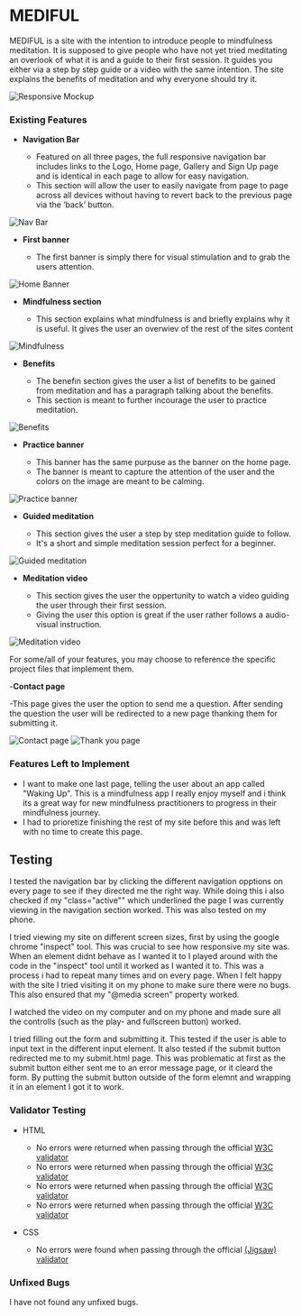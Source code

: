 # MEDIFUL

MEDIFUL is a site with the intention to introduce people to mindfulness meditation. It is supposed to give people who have not yet tried meditating an overlook of what it is 
and a guide to their first session. It guides you either via a step by step guide or a video with the same intention. The site explains the benefits of meditation and why 
everyone should try it.

![Responsive Mockup](docs/site-showcase.jpg)

### Existing Features

- __Navigation Bar__

  - Featured on all three pages, the full responsive navigation bar includes links to the Logo, Home page, Gallery and Sign Up page and is identical in each page to allow for easy navigation.
  - This section will allow the user to easily navigate from page to page across all devices without having to revert back to the previous page via the ‘back’ button. 

![Nav Bar](docs/navigation-bar.jpg)

- __First banner__

  - The first banner is simply there for visual stimulation and to grab the users attention.

![Home Banner](docs/first-banner.jpg)

- __Mindfulness section__

  -  This section explains what mindfulness is and briefly explains why it is useful.  It gives the user an overwiev of the rest of the sites content
   

![Mindfulness](docs/What-is-mindfulness.jpg)

- __Benefits__

  - The benefin section gives the user a list of benefits to be gained from meditation and has a paragraph talking about the benefits.
  - This section is meant to further incourage the user to practice meditation.

![Benefits](docs/benefits.jpg)

- __Practice banner__ 

  - This banner has the same purpuse as the banner on the home page. 
  - The banner is meant to capture the attention of the user and the colors on the image are meant to be calming.

![Practice banner](docs/practice-banner.jpg)

- __Guided meditation__

  - This section gives the user a step by step meditation guide to follow. 
  - It's a short and simple meditation session perfect for a beginner.

![Guided meditation](docs/guided-meditation.jpg)

- __Meditation video__

  - This section gives the user the oppertunity to watch a video guiding the user through their first session.
  - Giving the user this option is great if the user rather follows a audio-visual instruction. 

![Meditation video](docs/practice-video.jpg)

For some/all of your features, you may choose to reference the specific project files that implement them.

-__Contact page__

-This page gives the user the option to send me a question. After sending the question the user will be redirected to a new page thanking them for submitting it.

![Contact page](docs/contact-form.jpg)
![Thank you page](docs/thank-you-page.jpg)

### Features Left to Implement

- I want to make one last page, telling the user about an app called "Waking Up". This is a mindfulness app I really enjoy myself and i think its a great way for new mindfulness practitioners to progress in their mindfulness journey.
- I had to prioretize finishing the rest of my site before this and was left with no time to create this page.

## Testing 

I tested the navigation bar by clicking the different navigation opptions on every page to see if they directed me the right way. While doing this i also checked if my
"class="active"" which underlined the page I was currently viewing in the navigation section worked. This was also tested on my phone.

I tried viewing my site on different screen sizes, first by using the google chrome "inspect" tool. This was crucial to see how responsive my site was. 
When an element didnt behave as I wanted it to I played around with the code in the "inspect" tool until it worked as I wanted it to. This was a process i had to repeat many
times and on every page. When I felt happy with the site I tried visiting it on my phone to make sure there were no bugs. This also ensured that my "@media screen" property
worked.

I watched the video on my computer and on my phone and made sure all the controlls (such as the play- and fullscreen button) worked.

I tried filling out the form and submitting it. This tested if the user is able to input text in the different input element. It also tested if the submit button redirected me
to my submit.html page. This was problematic at first as the submit button either sent me to an error message page, or it cleard the form. By putting the submit button
outside of the form elemnt and wrapping it in an <a> element I got it to work.

### Validator Testing 

- HTML
  - No errors were returned when passing through the official [W3C validator](https://validator.w3.org/nu/?doc=https%3A%2F%2Fleomatus.github.io%2Fmediful%2F)
  - No errors were returned when passing through the official [W3C validator](https://validator.w3.org/nu/?doc=https%3A%2F%2Fleomatus.github.io%2Fmediful%2Fcontact)
  - No errors were returned when passing through the official [W3C validator](https://validator.w3.org/nu/?doc=https%3A%2F%2Fleomatus.github.io%2Fmediful%2Fpractice)
  - No errors were returned when passing through the official [W3C validator](https://validator.w3.org/nu/?doc=https%3A%2F%2Fleomatus.github.io%2Fmediful%2Fsubmit)

- CSS
  - No errors were found when passing through the official [(Jigsaw) validator](https://jigsaw.w3.org/css-validator/validator?uri=https%3A%2F%2Fleomatus.github.io%2Fmediful%2F&profile=css3svg&usermedium=all&warning=1&vextwarning=&lang=en)

### Unfixed Bugs

I have not found any unfixed bugs.